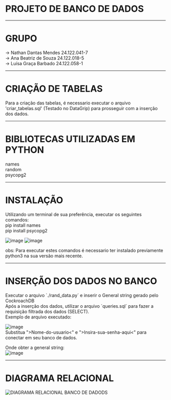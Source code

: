 # PROJETO DE BANCO DE DADOS

----
<h1>GRUPO</h1>
  -> Nathan Dantas Mendes 24.122.041-7 <br>
  -> Ana Beatriz de Souza 24.122.018-5 <br>
  -> Luísa Graça Barbado  24.122.058-1 <br>

----
<h1>CRIAÇÃO DE TABELAS</h1>
  Para a criação das tabelas, é necessario executar o arquivo 'criar_tabelas.sql' (Testado no DataGrip) para prosseguir com a inserção dos dados.

----
<h1>BIBLIOTECAS UTILIZADAS EM PYTHON</h1>

names <br>
random  <br>
psycopg2  <br>

----

<h1>INSTALAÇÃO</h1>

Utilizando um terminal de sua preferência, executar os seguintes comandos:<br>
pip install names<br> pip install psycopg2<br>

![image](https://github.com/nath88d/Banco-de-dados/assets/104024701/d109b5a5-acd5-4144-bc6a-b98ec286bffd)
![image](https://github.com/nath88d/Banco-de-dados/assets/104024701/4f212c56-01ac-4cd9-8149-d143c27dccb0)

obs: Para executar estes comandos é necessario ter instalado previamente python3 na sua versão mais recente. 

----
<h1>INSERÇÃO DOS DADOS NO BANCO</h1>
  Executar o arquivo `./rand_data.py` e inserir o General string gerado pelo CockroachDB<br>
  Após a inserção dos dados, utilizar o arquivo `queries.sql´ para fazer a requisição filtrada dos dados (SELECT).
  <br>
  Exemplo de arquivo executado:<br>
  
  ![image](https://github.com/nath88d/Banco-de-dados/assets/104024701/53e591c1-5022-42d1-8912-2ff7e6556f1d) <br>
  Substitua ">Nome-do-usuario<" e ">Insira-sua-senha-aqui<" para conectar em seu banco de dados.

  Onde obter a general string: <br>
  ![image](https://github.com/nath88d/Banco-de-dados/assets/104024701/02b774a6-afa0-49d1-bc28-a1713a601be9)

----
<h1>DIAGRAMA RELACIONAL</h1>

![DIAGRAMA RELACIONAL BANCO DE DADODS](https://github.com/nath88d/Banco-de-dados/assets/162132631/28056a8d-5355-42eb-9768-0edaec59ea3c)

